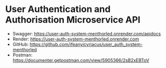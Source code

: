 # User Authentication and Authorisation Microservice API
- Swagger: https://user-auth-system-menthorled.onrender.com/apidocs
- Render: https://user-auth-system-menthorled.onrender.com
- GitHub: https://github.com/ifeanyicyriacus/user_auth_system-menthorled
- Postman: https://documenter.getpostman.com/view/5905366/2sB2xEBToV




